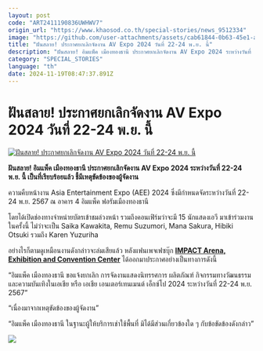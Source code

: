 ```yaml
---
layout: post
code: "ART2411190836UWHWV7"
origin_url: "https://www.khaosod.co.th/special-stories/news_9512334"
image: "https://github.com/user-attachments/assets/cab61844-0b63-45e1-aa56-ffad8fdfc99e"
title: "ฝันสลาย! ประกาศยกเลิกจัดงาน AV Expo 2024 วันที่ 22-24 พ.ย. นี้"
description: "ฝันสลาย! อิมแพ็ค เมืองทองธานี ประกาศยกเลิกจัดงาน AV Expo 2024 ระหว่างวันที่ 22-24 พ.ย. นี้ เป็นที่เรียบร้อยแล้ว ชี้มีเหตุขัดข้องของผู้จัดงาน"
category: "SPECIAL_STORIES"
language: "th"
date: 2024-11-19T08:47:37.891Z
---
```


# ฝันสลาย! ประกาศยกเลิกจัดงาน AV Expo 2024 วันที่ 22-24 พ.ย. นี้

[![ฝันสลาย! ประกาศยกเลิกจัดงาน AV Expo 2024 วันที่ 22-24 พ.ย. นี้](https://www.khaosod.co.th/wpapp/uploads/2024/11/AV-a.jpg "ฝันสลาย! ประกาศยกเลิกจัดงาน AV Expo 2024 วันที่ 22-24 พ.ย. นี้")](https://www.khaosod.co.th/wpapp/uploads/2024/11/AV-a.jpg)

**ฝันสลาย! อิมแพ็ค เมืองทองธานี ประกาศยกเลิกจัดงาน AV Expo 2024 ระหว่างวันที่ 22-24 พ.ย. นี้ เป็นที่เรียบร้อยแล้ว ชี้มีเหตุขัดข้องของผู้จัดงาน**

ความคืบหน้างาน Asia Entertainment Expo (AEE) 2024 ซึ่งมีกำหนดจัดระหว่างวันที่ 22-24 พ.ย. 2567 ณ อาคาร 4 อิมแพ็ค ฟอรัมเมืองทองธานี

โดยได้เปิดช่องทางจำหน่ายบัตรเข้าชมล่วงหน้า รวมถึงคอนเฟิร์มว่าจะมี 15 นักแสดงเอวี มาเข้าร่วมงานในครั้งนี้ ไม่ว่าจะเป็น Saika Kawakita, Remu Suzumori, Mana Sakura, Hibiki Otsuki รวมถึง Karen Yuzuriha

อย่างไรก็ตามดูเหมือนงานดังกล่าวจะล่มเสียแล้ว หลังแฟนเพจเฟซบุ๊ก [**IMPACT Arena, Exhibition and Convention Center**](https://www.facebook.com/IMPACTVenue?__cft__[0]=AZXGW5iOb5WbVZw2aecEb54UwiCifs1i-oxgyk_A-lewoOalTq1wI9FB_FOoYZF9cvHjfycOqhqxak1s0hAR44t7-8jYIk5QVxc0RI-KsZNllWfagk7Gr_gqAaERe_32OgGXGOwvMFlaiY828RiPe6pybNIYbKqKbz9SIVRZwwelMA&__tn__=-UC%2CP-R) ได้ออกมาประกาศอย่างเป็นทางการดังนี้

“อิมแพ็ค เมืองทองธานี ขอแจ้งยกเลิก การจัดงานแสดงนิทรรศการ ผลิตภัณฑ์ กิจกรรมทางวัฒนธรรมและความบันเทิงในเอเชีย หรือ เอเชีย เอนเตอร์เทนเมนต์ เอ็กซ์โป 2024 ระหว่างวันที่ 22-24 พ.ย. 2567”

“เนื่องมาจากเหตุขัดข้องของผู้จัดงาน”

“อิมแพ็ค เมืองทองธานี ในฐานะผู้ให้บริการเช่าใช้พื้นที่ มิได้มีส่วนเกี่ยวข้องใด ๆ กับข้อขัดข้องดังกล่าว”

![](https://www.khaosod.co.th/wpapp/uploads/2024/11/467506804_991140219722939_5331044503522718898_n.jpg)



